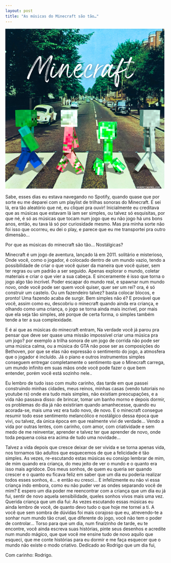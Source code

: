 ```yaml
---
layout: post
title: "As músicas do Minecraft são tão…"
---
```


![banner_post](https://github.com/rowtigo/blog.tardesaovento.com.br/blob/main/images/posts/01.png?raw=true)

Sabe, esses dias eu estava navegando no Spotify, quando quase que por sorte eu me deparei com um playlist de trilhas sonoras do Minecraft. E sei lá, era tão aleatório que né, eu cliquei pra ouvir!
Inicialmente eu creditava que as músicas que estavam lá iam ser simples, ou talvez só esquisitas, por que né, é só as músicas que tocam num jogo que eu não jogo há uns bons anos, então, eu tava lá só por curiosidade mesmo. Mas pra minha sorte não foi isso que ocorreu, eu dei o play, e parece que eu me transportei pra outro dimensão…

Por que as músicas do minecraft são tão…
Nostálgicas?

Minecraft é um jogo de aventura, lançado lá em 2011. solitário e misterioso, Onde você, como o jogador, é colocado dentro de um mundo vazio, 
tendo a possibilidade de criar o que você quiser da maneira que você quiser, sem ter regras ou um padrão a ser seguido. Apenas explorar o mundo, 
coletar materiais e criar o que vier a sua cabeça.
E sinceramente é isso que torna o jogo algo tão incrível. Poder escapar do mundo real, e spawnar num mundo novo, onde você pode ser quem você quiser,
quer ser um rei? ora, é só construir um castelo. Ou um fazendeiro talvez? basta colocar blocos, e pronto! Uma fazendo acaba de surgir. Bem simples não é?
E provável que você, assim como eu, descobriu o minecraft quando ainda era criança, e olhando como uma criança, o jogo se torna ainda mais incrível, 
por mais que ela seja tão simples, até porque de certa forma, o simples também tende a ter a sua complexidade. 

E é ai que as músicas do minecraft entram, Na verdade você já parou pra pensar que deve ser quase uma missão impossível criar uma música pra um jogo? 
por exemplo a trilha sonora de um jogo de corrida não pode ser uma música calma, ou a música do GTA não pose ser as composições do Bethoven,
por que se elas não expressão o sentimento do jogo, a atmosfera que o jogador é incluído.
Já o piano e outros instrumentos simples conseguem entregar completamente o sentimento que o Minecraft carrega,
um mundo infinito em suas mãos onde você pode fazer o que bem entender, porém você está sozinho nele..

Eu lembro de tudo isso com muito carinho, das tarde em que passei construindo minhas cidades, meus reinos, minhas casas (vendo tutoriais no youtube rs) 
onde era tudo mais simples, não existiam preocupações, e a vida não passava disso: de brincar, tomar um banho morno e depois dormir,
os problemas do dia já não existiriam quando amanhecesse, quando eu acorada-se, mais uma vez era tudo novo, de novo.
E o minecraft consegue resumir todo esse sentimento melancólico e nostálgico dessa época que vivi, ou talvez, da única época em que realmente vivi de verdade… 
Vendo a vida por outras lentes, com carinho, com amor, com criatividade e sem medo de me reinventar, aprender e talvez ter que aprender de novo,
onde toda pequena coisa era acima de tudo uma novidade…

Talvez a vida depois que cresce deixar de ser vivida e se torna apenas vida, nos tornamos tão adultos que esquecemos de que a felicidade é tão simples.
As vezes, re-escutando estas músicas eu consigo lembrar de mim, de mim quando era criança, do meu jeito de ver o mundo e o quanto era isso mais agridoce.
Dos meus sonhos, de quem eu queria ser quando crescer e o quanto eu ficava feliz em saber que um dia eu poderia realizar todos esses sonhos,
é... e então eu cresci…
E infelizmente eu não vi essa criança indo embora, como eu não puder ver as ondes separando você de mim?
E espero um dia poder me reencontrar com a criança que um dia eu já fui, sentir de novo aquela sensibilidade, queles sonhos vivos mais uma vez. 
Querida criança que um dia fui: As vezes escutando essas músicas eu ainda lembro de você, de quanto devo tudo o que hoje me tornei a ti.
A você que sem sombra de dúvidas foi mais corajoso que eu, atrevendo-te a sonhar num mundo tão cruel, que diferente do jogo, você não tem o poder de controlar…
Torso para que um dia, num finalzinho de tarde, eu te encontre, você ainda escreva suas histórias, pinte seus desenhos e acredite num mundo mágico, que que você me ensine tudo de novo aquilo que esqueci, que me conte histórias para eu dormir e me faça esquecer que o mundo não existe o modo criativo.
Dedicado ao Rodrigo que um dia fui,

Com carinho:
Rodrigo.
